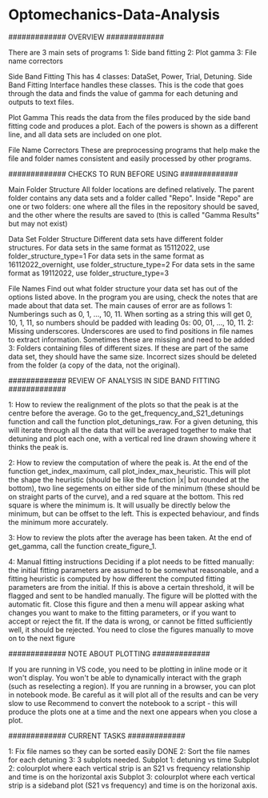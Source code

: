# Optomechanics-Data-Analysis

############# OVERVIEW #############

There are 3 main sets of programs
1: Side band fitting
2: Plot gamma
3: File name correctors

Side Band Fitting
This has 4 classes: DataSet, Power, Trial, Detuning. Side Band Fitting Interface handles these classes. This is the code that goes through the data and finds the value of gamma for each detuning and outputs to text files.

Plot Gamma
This reads the data from the files produced by the side band fitting code and produces a plot. Each of the powers is shown as a different line, and all data sets are included on one plot.

File Name Correctors
These are preprocessing programs that help make the file and folder names consistent and easily processed by other programs.

############# CHECKS TO RUN BEFORE USING #############

Main Folder Structure
All folder locations are defined relatively. The parent folder contains any data sets and a folder called "Repo". Inside "Repo" are one or two folders: one where all the files in the repository should be saved, and the other where the results are saved to (this is called "Gamma Results" but may not exist)

Data Set Folder Structure
Different data sets have different folder structures.
    For data sets in the same format as 15112022, use folder_structure_type=1
    For data sets in the same format as 16112022_overnight, use folder_structure_type=2
    For data sets in the same format as 19112022, use folder_structure_type=3

File Names
Find out what folder structure your data set has out of the options listed above. In the program you are using, check the notes that are made about that data set. The main causes of error are as follows
    1: Numberings such as 0, 1, ..., 10, 11. When sorting as a string this will get 0, 10, 1, 11, so numbers should be padded with leading 0s: 00, 01, ..., 10, 11.
    2: Missing underscores. Underscores are used to find positions in file names to extract information. Sometimes these are missing and need to be added
    3: Folders containing files of different sizes. If these are part of the same data set, they should have the same size. Incorrect sizes should be deleted from the folder (a copy of the data, not the original).

############# REVIEW OF ANALYSIS IN SIDE BAND FITTING #############

1: How to review the realignment of the plots so that the peak is at the centre before the average.
Go to the get_frequency_and_S21_detunings function and call the function plot_detunings_raw. For a given detuning, this will iterate through all the data that will be averaged together to make that detuning and plot each one, with a vertical red line drawn showing where it thinks the peak is.

2: How to review the computation of where the peak is.
At the end of the function get_index_maximum, call plot_index_max_heuristic. This will plot the shape the heuristic (should be like the function |x| but rounded at the bottom), two line segements on either side of the minimum (these should be on straight parts of the curve), and a red square at the bottom. This red square is where the minimum is. It will usually be directly below the minimum, but can be offset to the left. This is expected behaviour, and finds the minimum more accurately.

3: How to review the plots after the average has been taken.
At the end of get_gamma, call the function create_figure_1.

4: Manual fitting instructions
Deciding if a plot needs to be fitted manually: the initial fitting parameters are assumed to be somewhat reasonable, and a fitting heuristic is computed by how different the computed fitting parameters are from the initial. If this is above a certain threshold, it will be flagged and sent to be handled manually.
The figure will be plotted with the automatic fit. Close this figure and then a menu will appear asking what changes you want to make to the fitting parameters, or if you want to accept or reject the fit. If the data is wrong, or cannot be fitted sufficiently well, it should be rejected. You need to close the figures manually to move on to the next figure

############# NOTE ABOUT PLOTTING #############

If you are running in VS code, you need to be plotting in inline mode or it won't display. You won't be able to dynamically interact with the graph (such as reselecting a region).
If you are running in a browser, you can plot in notebook mode. Be careful as it will plot all of the results and can be very slow to use
Recommend to convert the notebook to a script - this will produce the plots one at a time and the next one appears when you close a plot.

############# CURRENT TASKS #############

1: Fix file names so they can be sorted easily DONE
2: Sort the file names for each detuning
3: 3 subplots needed.
Subplot 1: detuning vs time
Subplot 2: colourplot where each vertical strip is an S21 vs frequency relationship and time is on the horizontal axis
Subplot 3: colourplot where each vertical strip is a sideband plot (S21 vs frequency) and time is on the horizonal axis.